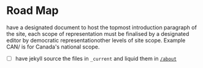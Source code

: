 # Road Map

have a designated document to host the topmost introduction paragraph of the site, each scope of representation must be finalised by a designated editor by democratic representationother levels of site scope. Example CAN/ is for Canada's national scope. 

<!-- @Idea :/participate/role_of_tech 
Presentation and Repressentation is the key to using services, as representing technologies and their yielders of power, assured by some very well known and established techologies, of can
-->

- [ ] have jekyll source the files in `_current` and liquid them in [`/about`]("/about") 
